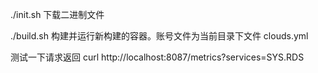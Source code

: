 
./init.sh 下载二进制文件

./build.sh 构建并运行新构建的容器。账号文件为当前目录下文件 clouds.yml

测试一下请求返回 curl http://localhost:8087/metrics?services=SYS.RDS
